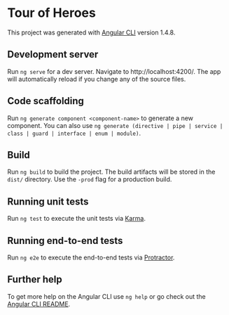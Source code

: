 # Tour of Heroes

This project was generated with [Angular CLI](https://github.com/angular/angular-cli) version 1.4.8.

## Development server

Run `ng serve` for a dev server.  Navigate to http://localhost:4200/.  The app will automatically reload if you change any of the source files.

## Code scaffolding

Run `ng generate component <component-name>` to generate a new component.  You can also use `ng generate (directive | pipe | service | class | guard | interface | enum | module)`.

## Build

Run `ng build` to build the project.  The build artifacts will be stored in the `dist/` directory.  Use the `-prod` flag for a production build.

## Running unit tests

Run `ng test` to execute the unit tests via [Karma](https://karma-runner.github.io).

## Running end-to-end tests

Run `ng e2e` to execute the end-to-end tests via [Protractor](http://www.protractortest.org/).

## Further help

To get more help on the Angular CLI use `ng help` or go check out the [Angular CLI README](https://github.com/angular/angular-cli/blob/master/README.md).
